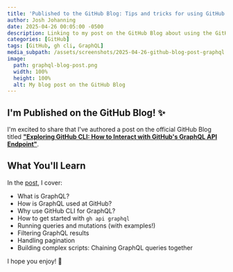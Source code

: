 ```yaml
---
title: 'Published to the GitHub Blog: Tips and tricks for using GitHub CLI with GraphQL'
author: Josh Johanning
date: 2025-04-26 00:05:00 -0500
description: Linking to my post on the GitHub Blog about using the GitHub CLI with GraphQL to query and mutate data
categories: [GitHub]
tags: [GitHub, gh cli, GraphQL]
media_subpath: /assets/screenshots/2025-04-26-github-blog-post-graphql
image:
  path: graphql-blog-post.png
  width: 100%
  height: 100%
  alt: My blog post on the GitHub Blog
---
```


## I'm Published on the GitHub Blog! ✨

I'm excited to share that I've authored a post on the official GitHub Blog titled [**"Exploring GitHub CLI: How to Interact with GitHub's GraphQL API Endpoint"**](https://github.blog/developer-skills/github/exploring-github-cli-how-to-interact-with-githubs-graphql-api-endpoint/).

## What You'll Learn

In the [post](https://github.blog/developer-skills/github/exploring-github-cli-how-to-interact-with-githubs-graphql-api-endpoint/), I cover:

- What is GraphQL?
- How is GraphQL used at GitHub?
- Why use GitHub CLI for GraphQL?
- How to get started with `gh api graphql`
- Running queries and mutations (with examples!)
- Filtering GraphQL results
- Handling pagination
- Building complex scripts: Chaining GraphQL queries together

I hope you enjoy! 🚀
